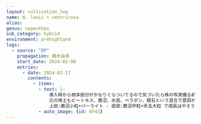 ```yaml
---
layout: cultivation_log
name: N. lowii × ventricosa
alias:
genus: nepenthes
sub_category: hybrid
environment: prehighland
logs:
  - source: "EP"
    propagation: 挿木由来
    start_date: 2024-02-08
    entries:
      - date: 2024-02-17
        contents:
          - items:
            - text: |-
                導入時から根本部分がかなりぐらついてるので気づいたら株の写真撮る前に植替えしちゃった。
                元の用土もピートモス、鹿沼、水苔、ベラボン、軽石という混合で意図がよくわからなかった。
                上部:鹿沼小粒+パーライト - 底部:鹿沼中粒+赤玉大粒 で成長はやそうなので大きめの5号鉢に
            - auto_image: {id: KF43}
---
```

